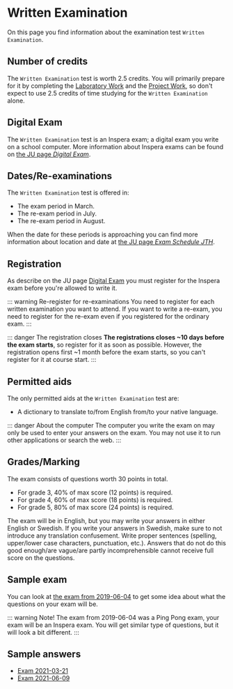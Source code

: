 <SetTitle title="Web Development - Advanced Concepts 2021" />

# Written Examination
On this page you find information about the examination test `Written Examination`.

## Number of credits
The `Written Examination` test is worth 2.5 credits. You will primarily prepare for it by completing the [Laboratory Work](laboratory-work/) and the [Project Work](project-work/), so don't expect to use 2.5 credits of time studying for the `Written Examination` alone.

## Digital Exam
The `Written Examination` test is an Inspera exam; a digital exam you write on a school computer. More information about Inspera exams can be found on [the JU page *Digital Exam*](https://ju.se/student/en/digital-exam.html).

## Dates/Re-examinations
The `Written Examination` test is offered in:

* The exam period in March.
* The re-exam period in July.
* The re-exam period in August.

When the date for these periods is approaching you can find more information about location and date at [the JU page *Exam Schedule JTH*](https://ju.se/student/en/studies/examination/exam-schedule-jth.html).

## Registration
As describe on the JU page [Digital Exam](https://ju.se/student/en/digital-exam.html) you must register for the Inspera exam before you're allowed to write it.

::: warning Re-register for re-examinations
You need to register for each written examination you want to attend. If you want to write a re-exam, you need to register for the re-exam even if you registered for the ordinary exam.
:::

::: danger The registration closes
**The registrations closes ~10 days before the exam starts**, so register for it as soon as possible. However, the registration opens first ~1 month before the exam starts, so you can't register for it at course start.
:::

## Permitted aids
The only permitted aids at the `Written Examination` test are:

* A dictionary to translate to/from English from/to your native language.

::: danger About the computer
The computer you write the exam on may only be used to enter your answers on the exam. You may not use it to run other applications or search the web.
:::

## Grades/Marking
The exam consists of questions worth 30 points in total.

* For grade 3, 40% of max score (12 points) is required.
* For grade 4, 60% of max score (18 points) is required.
* For grade 5, 80% of max score (24 points) is required.

The exam will be in English, but you may write your answers in either English or Swedish. If you write your answers in Swedish, make sure to not introduce any translation confusement. Write proper sentences (spelling, upper/lower case characters, punctuation, etc.). Answers that do not do this good enough/are vague/are partly incomprehensible cannot receive full score on the questions.

## Sample exam
You can look at [the exam from 2019-06-04](files/exam-2019-06-04.pdf) to get some idea about what the questions on your exam will be.

::: warning Note!
The exam from 2019-06-04 was a Ping Pong exam, your exam will be an Inspera exam. You will get similar type of questions, but it will look a bit different.
:::

## Sample answers
* [Exam 2021-03-21](./exams/exam-2021-03-21/)
* [Exam 2021-06-09](./exams/exam-2021-06-09/)